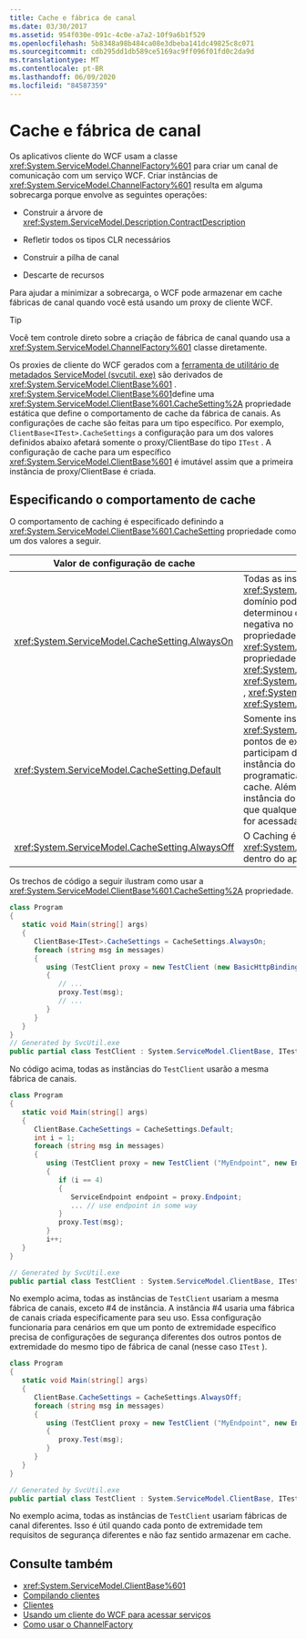 ```yaml
---
title: Cache e fábrica de canal
ms.date: 03/30/2017
ms.assetid: 954f030e-091c-4c0e-a7a2-10f9a6b1f529
ms.openlocfilehash: 5b8348a98b484ca08e3dbeba141dc49825c8c071
ms.sourcegitcommit: cdb295dd1db589ce5169ac9ff096f01fd0c2da9d
ms.translationtype: MT
ms.contentlocale: pt-BR
ms.lasthandoff: 06/09/2020
ms.locfileid: "84587359"
---
```

# <a name="channel-factory-and-caching"></a>Cache e fábrica de canal

Os aplicativos cliente do WCF usam a classe <xref:System.ServiceModel.ChannelFactory%601> para criar um canal de comunicação com um serviço WCF.  Criar instâncias de <xref:System.ServiceModel.ChannelFactory%601> resulta em alguma sobrecarga porque envolve as seguintes operações:

- Construir a árvore de <xref:System.ServiceModel.Description.ContractDescription>

- Refletir todos os tipos CLR necessários

- Construir a pilha de canal

- Descarte de recursos

Para ajudar a minimizar a sobrecarga, o WCF pode armazenar em cache fábricas de canal quando você está usando um proxy de cliente WCF.

> [!TIP]
> Você tem controle direto sobre a criação de fábrica de canal quando usa a <xref:System.ServiceModel.ChannelFactory%601> classe diretamente.

Os proxies de cliente do WCF gerados com a [ferramenta de utilitário de metadados ServiceModel (svcutil. exe)](../servicemodel-metadata-utility-tool-svcutil-exe.md) são derivados de <xref:System.ServiceModel.ClientBase%601> . <xref:System.ServiceModel.ClientBase%601>define uma <xref:System.ServiceModel.ClientBase%601.CacheSetting%2A> propriedade estática que define o comportamento de cache da fábrica de canais. As configurações de cache são feitas para um tipo específico. Por exemplo, `ClientBase<ITest>.CacheSettings` a configuração para um dos valores definidos abaixo afetará somente o proxy/ClientBase do tipo `ITest` . A configuração de cache para um específico <xref:System.ServiceModel.ClientBase%601> é imutável assim que a primeira instância de proxy/ClientBase é criada.

## <a name="specifying-caching-behavior"></a>Especificando o comportamento de cache

O comportamento de caching é especificado definindo a <xref:System.ServiceModel.ClientBase%601.CacheSetting> propriedade como um dos valores a seguir.

|Valor de configuração de cache|Descrição|
|-------------------------|-----------------|
|<xref:System.ServiceModel.CacheSetting.AlwaysOn>|Todas as instâncias de <xref:System.ServiceModel.ClientBase%601> dentro do aplicativo-domínio podem participar do Caching. O desenvolvedor determinou que não há nenhuma implicação de segurança negativa no cache. O cache não será desativado mesmo que as propriedades "sensíveis à segurança" <xref:System.ServiceModel.ClientBase%601> sejam acessadas. As propriedades "sensíveis à segurança" do <xref:System.ServiceModel.ClientBase%601> são <xref:System.ServiceModel.ClientBase%601.ClientCredentials%2A> , <xref:System.ServiceModel.ClientBase%601.Endpoint%2A> e <xref:System.ServiceModel.ClientBase%601.ChannelFactory%2A> .|
|<xref:System.ServiceModel.CacheSetting.Default>|Somente instâncias de <xref:System.ServiceModel.ClientBase%601> criadas a partir de pontos de extremidade definidos em arquivos de configuração participam do cache dentro do domínio de aplicativo. Qualquer instância do <xref:System.ServiceModel.ClientBase%601> criada programaticamente nesse aplicativo-domínio não participará do cache. Além disso, o Caching será desabilitado para uma instância do <xref:System.ServiceModel.ClientBase%601> uma vez que qualquer uma de suas propriedades "sensíveis à segurança" for acessada.|
|<xref:System.ServiceModel.CacheSetting.AlwaysOff>|O Caching é desativado para todas as instâncias de <xref:System.ServiceModel.ClientBase%601> um tipo específico dentro do aplicativo-domínio em questão.|

Os trechos de código a seguir ilustram como usar a <xref:System.ServiceModel.ClientBase%601.CacheSetting%2A> propriedade.

```csharp
class Program
{
   static void Main(string[] args)
   {
      ClientBase<ITest>.CacheSettings = CacheSettings.AlwaysOn;
      foreach (string msg in messages)
      {
         using (TestClient proxy = new TestClient (new BasicHttpBinding(), new EndpointAddress(address)))
         {
            // ...
            proxy.Test(msg);
            // ...
         }
      }
   }
}
// Generated by SvcUtil.exe
public partial class TestClient : System.ServiceModel.ClientBase, ITest { }
```

No código acima, todas as instâncias do `TestClient` usarão a mesma fábrica de canais.

```csharp
class Program
{
   static void Main(string[] args)
   {
      ClientBase.CacheSettings = CacheSettings.Default;
      int i = 1;
      foreach (string msg in messages)
      {
         using (TestClient proxy = new TestClient ("MyEndpoint", new EndpointAddress(address)))
         {
            if (i == 4)
            {
               ServiceEndpoint endpoint = proxy.Endpoint;
               ... // use endpoint in some way
            }
            proxy.Test(msg);
         }
         i++;
   }
}

// Generated by SvcUtil.exe
public partial class TestClient : System.ServiceModel.ClientBase, ITest {}
```

No exemplo acima, todas as instâncias de `TestClient` usariam a mesma fábrica de canais, exceto #4 de instância. A instância #4 usaria uma fábrica de canais criada especificamente para seu uso. Essa configuração funcionaria para cenários em que um ponto de extremidade específico precisa de configurações de segurança diferentes dos outros pontos de extremidade do mesmo tipo de fábrica de canal (nesse caso `ITest` ).

```csharp
class Program
{
   static void Main(string[] args)
   {
      ClientBase.CacheSettings = CacheSettings.AlwaysOff;
      foreach (string msg in messages)
      {
         using (TestClient proxy = new TestClient ("MyEndpoint", new EndpointAddress(address)))
         {
            proxy.Test(msg);
         }
      }
   }
}

// Generated by SvcUtil.exe
public partial class TestClient : System.ServiceModel.ClientBase, ITest {}
```

No exemplo acima, todas as instâncias de `TestClient` usariam fábricas de canal diferentes. Isso é útil quando cada ponto de extremidade tem requisitos de segurança diferentes e não faz sentido armazenar em cache.

## <a name="see-also"></a>Consulte também

- <xref:System.ServiceModel.ClientBase%601>
- [Compilando clientes](../building-clients.md)
- [Clientes](clients.md)
- [Usando um cliente do WCF para acessar serviços](../accessing-services-using-a-wcf-client.md)
- [Como usar o ChannelFactory](how-to-use-the-channelfactory.md)
